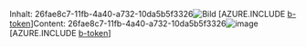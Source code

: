 <span data-ttu-id="28499-101">Inhalt: 26fae8c7-11fb-4a40-a732-10da5b5f3326![Bild](f828f5b9-6afd-4bc4-8d2b-16b94e9122f3.png)
[AZURE.INCLUDE [b-token](0c0b7e11-b44b-4c01-a5f1-505f9aca0ba4.md)]</span><span class="sxs-lookup"><span data-stu-id="28499-101">Content: 26fae8c7-11fb-4a40-a732-10da5b5f3326![image](f828f5b9-6afd-4bc4-8d2b-16b94e9122f3.png)
[AZURE.INCLUDE [b-token](0c0b7e11-b44b-4c01-a5f1-505f9aca0ba4.md)]</span></span>

